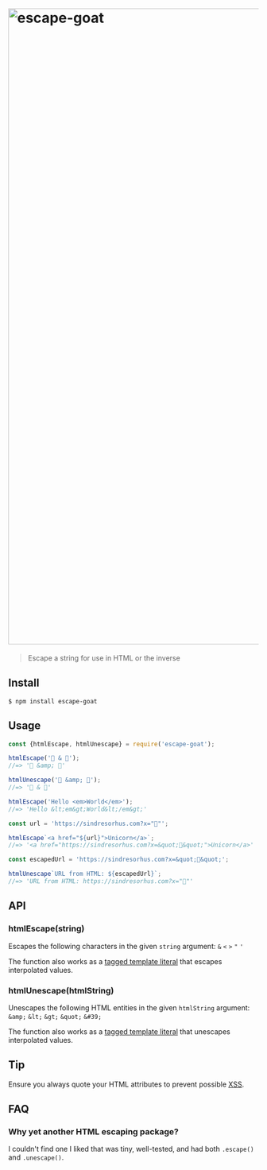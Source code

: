 <h1>
	<img src="logo.jpg" width="1280" alt="escape-goat">
</h1>

> Escape a string for use in HTML or the inverse

## Install

```
$ npm install escape-goat
```

## Usage

```js
const {htmlEscape, htmlUnescape} = require('escape-goat');

htmlEscape('🦄 & 🐐');
//=> '🦄 &amp; 🐐'

htmlUnescape('🦄 &amp; 🐐');
//=> '🦄 & 🐐'

htmlEscape('Hello <em>World</em>');
//=> 'Hello &lt;em&gt;World&lt;/em&gt;'

const url = 'https://sindresorhus.com?x="🦄"';

htmlEscape`<a href="${url}">Unicorn</a>`;
//=> '<a href="https://sindresorhus.com?x=&quot;🦄&quot;">Unicorn</a>'

const escapedUrl = 'https://sindresorhus.com?x=&quot;🦄&quot;';

htmlUnescape`URL from HTML: ${escapedUrl}`;
//=> 'URL from HTML: https://sindresorhus.com?x="🦄"'
```

## API

### htmlEscape(string)

Escapes the following characters in the given `string` argument: `&` `<` `>` `"` `'`

The function also works as a [tagged template literal](https://developer.mozilla.org/en/docs/Web/JavaScript/Reference/Template_literals#Tagged_template_literals) that escapes interpolated values.

### htmlUnescape(htmlString)

Unescapes the following HTML entities in the given `htmlString` argument: `&amp;` `&lt;` `&gt;` `&quot;` `&#39;`

The function also works as a [tagged template literal](https://developer.mozilla.org/en/docs/Web/JavaScript/Reference/Template_literals#Tagged_template_literals) that unescapes interpolated values.

## Tip

Ensure you always quote your HTML attributes to prevent possible [XSS](https://en.wikipedia.org/wiki/Cross-site_scripting).

## FAQ

### Why yet another HTML escaping package?

I couldn't find one I liked that was tiny, well-tested, and had both `.escape()` and `.unescape()`.
